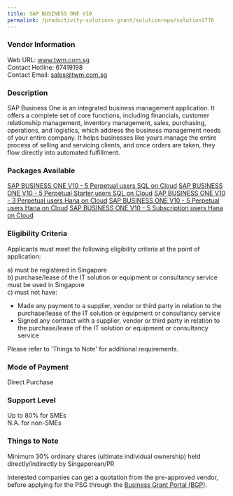 ```yaml
---
title: SAP BUSINESS ONE V10
permalink: /productivity-solutions-grant/solutionrepo/solution1776
---
```


### Vendor Information
Web URL: www.twm.com.sg <br>Contact Hotline: 67419198 <br>Contact Email: sales@twm.com.sg <br>

### Description

SAP Business One is an integrated business management application. It offers a complete set of core functions, including financials, customer relationship management, inventory management, sales, purchasing, operations, and logistics, which address the business management needs of your entire company. It helps businesses like yours manage the entire process of selling and servicing clients, and once orders are taken, they flow directly into automated fulfillment.

### Packages Available

<a href='https://www.gobusiness.gov.sg/images/psg/Desensitised_World_Management_20200494_Annex_3_Part_1.pdf' target='_blank'>SAP BUSINESS ONE V10 - 5 Perpetual users SQL on Cloud</a>
<a href='https://www.gobusiness.gov.sg/images/psg/Desensitised_World_Management_20200494_Annex_3_Part_2.pdf' target='_blank'>SAP BUSINESS ONE V10 - 5 Perpetual Starter users SQL on Cloud</a>
<a href='https://www.gobusiness.gov.sg/images/psg/Desensitised_World_Management_20200494_Annex_3_Part_3.pdf' target='_blank'>SAP BUSINESS ONE V10 - 3 Perpetual users Hana on Cloud</a>
<a href='https://www.gobusiness.gov.sg/images/psg/Desensitised_World_Management_20200494_Annex_3_Part_4.pdf' target='_blank'>SAP BUSINESS ONE V10 - 5 Perpetual users Hana on Cloud</a>
<a href='https://www.gobusiness.gov.sg/images/psg/Desensitised_World_Management_20200494_Annex_3_Part_5.pdf' target='_blank'>SAP BUSINESS ONE V10 - 5 Subscription users Hana on Cloud</a>

### Eligibility Criteria

Applicants must meet the following eligibility criteria at the point of application:

a) must be registered in Singapore <br>
b) purchase/lease of the IT solution or equipment or consultancy service must be used in Singapore <br>
c) must not have:
- Made any payment to a supplier, vendor or third party in relation to the purchase/lease of the IT solution or equipment or consultancy service
- Signed any contract with a supplier, vendor or third party in relation to the purchase/lease of the IT solution or equipment or consultancy service

Please refer to 'Things to Note' for additional requirements.

### Mode of Payment
Direct Purchase

### Support Level
Up to 80% for SMEs <br>
N.A. for non-SMEs

### Things to Note
Minimum 30% ordinary shares (ultimate individual ownership) held directly/indirectly by Singaporean/PR

Interested companies can get a quotation from the pre-approved vendor, before applying for the PSG through the <a target='_blank' href='https://www.businessgrants.gov.sg/'>Business Grant Portal (BGP)</a>.
